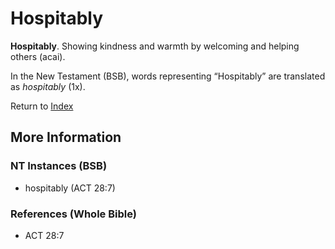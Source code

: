 # Hospitably
**Hospitably**. 
Showing kindness and warmth by welcoming and helping others (acai). 




In the New Testament (BSB), words representing “Hospitably” are translated as 
*hospitably* (1x). 


Return to [Index](00-Index.md)

## More Information

### NT Instances (BSB)

* hospitably (ACT 28:7)



### References (Whole Bible)

* ACT 28:7



